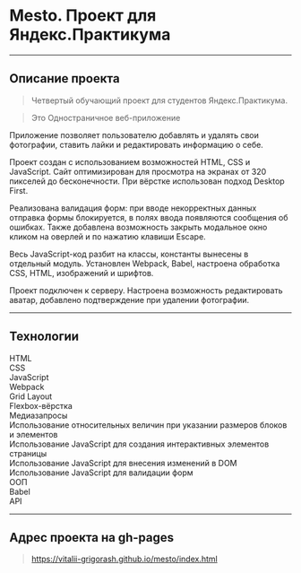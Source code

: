 # Mesto. Проект для Яндекс.Практикума

----
## Описание проекта

> Четвертый обучающий проект для студентов Яндекс.Практикума.

> Это Одностраничное веб-приложение

Приложение позволяет пользователю добавлять и удалять свои фотографии, ставить лайки и редактировать информацию о себе. <br/>

Проект создан с использованием возможностей HTML, CSS и JavaScript. Сайт оптимизирован для просмотра на экранах от 320 пикселей до бесконечности. При вёрстке использован подход Desktop First. <br/>

Реализована валидация форм: при вводе некорректных данных отправка формы блокируется, в полях ввода появляются сообщения об ошибках. Также добавлена возможность закрыть модальное окно кликом на оверлей и по нажатию клавиши Escape. <br/>

Весь JavaScript-код разбит на классы, константы вынесены в отдельный модуль. Установлен Webpack, Babel, настроена обработка CSS, HTML, изображений и шрифтов. <br/>

Проект подключен к серверу. Настроена возможность редактировать аватар, добавлено подтверждение при удалении фотографии.

----
## Технологии
HTML <br/>
CSS <br/>
JavaScript <br/>
Webpack <br/>
Grid Layout <br/>
Flexbox-вёрстка <br/>
Медиазапросы <br/> 
Использование относительных величин при указании размеров блоков и элементов <br/>
Использование JavaScript для создания интерактивных элементов страницы <br/>
Использование JavaScript для внесения изменений в DOM <br/>
Использование JavaScript для валидации форм <br/>
ООП <br/>
Babel <br/>
API <br/>

----
## Адрес проекта на gh-pages

> https://vitalii-grigorash.github.io/mesto/index.html
